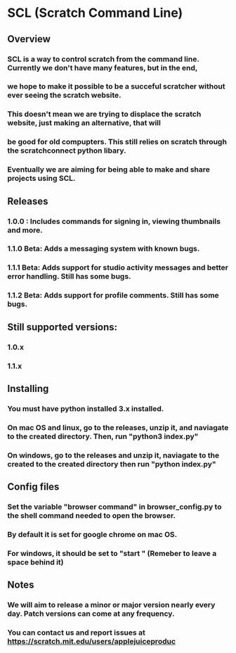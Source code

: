 # SCL (Scratch Command Line)
## Overview
### SCL is a way to control scratch from the command line. Currently we don't have many features, but in the end, 
### we hope to make it possible to be a succeful scratcher without ever seeing the scratch website.
### This doesn't mean we are trying to displace the scratch website, just making an alternative, that will
### be good for old compupters. This still relies on scratch through the scratchconnect python libary.
### Eventually we are aiming for being able to make and share projects using SCL.
## Releases
### 1.0.0 : Includes commands for signing in, viewing thumbnails and more.
### 1.1.0 Beta: Adds a messaging system with known bugs.
### 1.1.1 Beta: Adds support for studio activity messages and better error handling. Still has some bugs.
### 1.1.2 Beta: Adds support for profile comments. Still has some bugs.
## Still supported versions:
### 1.0.x
### 1.1.x
## Installing
### You must have python installed 3.x installed.
### On mac OS and linux, go to the releases, unzip it, and naviagate to the created directory. Then, run "python3 index.py"
### On windows, go to the releases and unzip it, naviagate to the created to the created directory then run "python index.py"
## Config files
### Set the variable "browser command" in browser_config.py to the shell command needed to open the browser. 
### By default it is set for google chrome on mac OS.
### For windows, it should be set to "start " (Remeber to leave a space behind it)
## Notes
### We will aim to release a minor or major version nearly every day. Patch versions can come at any frequency.
### You can contact us and report issues at https://scratch.mit.edu/users/applejuiceproduc

